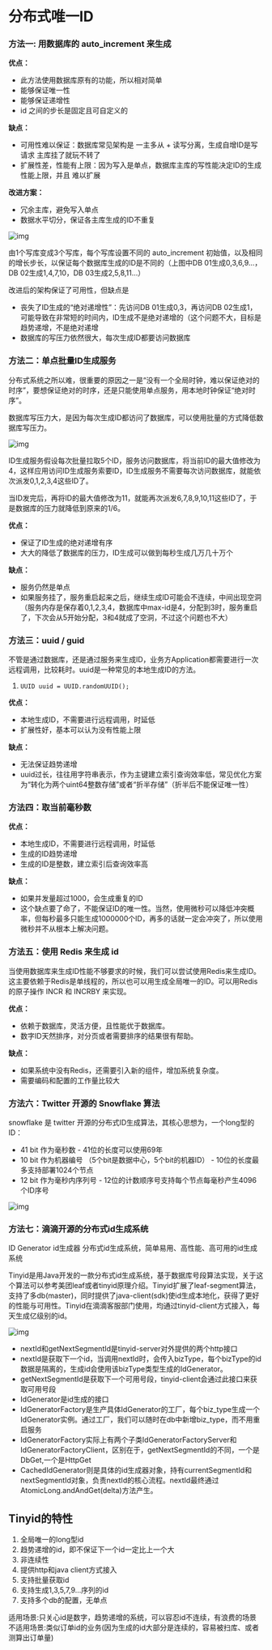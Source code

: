 # 分布式唯一ID

### 方法一: 用数据库的 auto_increment 来生成

**优点：**

- 此方法使用数据库原有的功能，所以相对简单
- 能够保证唯一性
- 能够保证递增性
- id 之间的步长是固定且可自定义的

**缺点：**

- 可用性难以保证：数据库常见架构是 一主多从 + 读写分离，生成自增ID是写请求 主库挂了就玩不转了
- 扩展性差，性能有上限：因为写入是单点，数据库主库的写性能决定ID的生成性能上限，并且 难以扩展

**改进方案：**

- 冗余主库，避免写入单点
- 数据水平切分，保证各主库生成的ID不重复

![img](分布式唯一ID.assets/L3Byb3h5L2h0dHBzL2ltZzIwMjAuY25ibG9ncy5jb20vYmxvZy8xMDE4ODEzLzIwMjEwNy8xMDE4ODEzLTIwMjEwNzI4MjAxMjA1NzY4LTE5OTM3NTIxOTkucG5n-1649156839038.jpg)

由1个写库变成3个写库，每个写库设置不同的 auto_increment 初始值，以及相同的增长步长，以保证每个数据库生成的ID是不同的（上图中DB 01生成0,3,6,9…，DB 02生成1,4,7,10，DB 03生成2,5,8,11…）

改进后的架构保证了可用性，但缺点是

- 丧失了ID生成的“绝对递增性”：先访问DB 01生成0,3，再访问DB 02生成1，可能导致在非常短的时间内，ID生成不是绝对递增的（这个问题不大，目标是趋势递增，不是绝对递增
- 数据库的写压力依然很大，每次生成ID都要访问数据库

### 方法二：单点批量ID生成服务

分布式系统之所以难，很重要的原因之一是“没有一个全局时钟，难以保证绝对的时序”，要想保证绝对的时序，还是只能使用单点服务，用本地时钟保证“绝对时序”。

数据库写压力大，是因为每次生成ID都访问了数据库，可以使用批量的方式降低数据库写压力。

![img](分布式唯一ID.assets/L3Byb3h5L2h0dHBzL2ltZzIwMjAuY25ibG9ncy5jb20vYmxvZy8xMDE4ODEzLzIwMjEwNy8xMDE4ODEzLTIwMjEwNzI4MjAyNzA5MTEwLTM0NTE0MjM2My5wbmc=.jpg)

ID生成服务假设每次批量拉取5个ID，服务访问数据库，将当前ID的最大值修改为4，这样应用访问ID生成服务索要ID，ID生成服务不需要每次访问数据库，就能依次派发0,1,2,3,4这些ID了。

当ID发完后，再将ID的最大值修改为11，就能再次派发6,7,8,9,10,11这些ID了，于是数据库的压力就降低到原来的1/6。

**优点：**

- 保证了ID生成的绝对递增有序
- 大大的降低了数据库的压力，ID生成可以做到每秒生成几万几十万个

**缺点：**

- 服务仍然是单点
- 如果服务挂了，服务重启起来之后，继续生成ID可能会不连续，中间出现空洞（服务内存是保存着0,1,2,3,4，数据库中max-id是4，分配到3时，服务重启了，下次会从5开始分配，3和4就成了空洞，不过这个问题也不大）

### 方法三：uuid / guid

不管是通过数据库，还是通过服务来生成ID，业务方Application都需要进行一次远程调用，比较耗时。uuid是一种常见的本地生成ID的方法。

1. `UUID uuid = UUID.randomUUID();`

**优点：**

- 本地生成ID，不需要进行远程调用，时延低
- 扩展性好，基本可以认为没有性能上限

**缺点：**

- 无法保证趋势递增
- uuid过长，往往用字符串表示，作为主键建立索引查询效率低，常见优化方案为“转化为两个uint64整数存储”或者“折半存储”（折半后不能保证唯一性）

### 方法四：取当前毫秒数

**优点：**

- 本地生成ID，不需要进行远程调用，时延低
- 生成的ID趋势递增
- 生成的ID是整数，建立索引后查询效率高

**缺点：**

- 如果并发量超过1000，会生成重复的ID
- 这个缺点要了命了，不能保证ID的唯一性。当然，使用微秒可以降低冲突概率，但每秒最多只能生成1000000个ID，再多的话就一定会冲突了，所以使用微秒并不从根本上解决问题。

### 方法五：使用 Redis 来生成 id

当使用数据库来生成ID性能不够要求的时候，我们可以尝试使用Redis来生成ID。这主要依赖于Redis是单线程的，所以也可以用生成全局唯一的ID。可以用Redis的原子操作 INCR 和 INCRBY 来实现。

**优点：**

- 依赖于数据库，灵活方便，且性能优于数据库。
- 数字ID天然排序，对分页或者需要排序的结果很有帮助。

**缺点：**

- 如果系统中没有Redis，还需要引入新的组件，增加系统复杂度。
- 需要编码和配置的工作量比较大

### 方法六：Twitter 开源的 Snowflake 算法

snowflake 是 twitter 开源的分布式ID生成算法，其核心思想为，一个long型的ID：

- 41 bit 作为毫秒数 - 41位的长度可以使用69年
- 10 bit 作为机器编号 （5个bit是数据中心，5个bit的机器ID） - 10位的长度最多支持部署1024个节点
- 12 bit 作为毫秒内序列号 - 12位的计数顺序号支持每个节点每毫秒产生4096个ID序号

![img](分布式唯一ID.assets/L3Byb3h5L2h0dHBzL2ltZzIwMjAuY25ibG9ncy5jb20vYmxvZy8xMDE4ODEzLzIwMjEwNy8xMDE4ODEzLTIwMjEwNzI4MjAzNDU4MzY4LTQ3NjY2NzYwMC5wbmc=.jpg)

### 方法七：滴滴开源的分布式id生成系统

ID Generator id生成器 分布式id生成系统，简单易用、高性能、高可用的id生成系统

Tinyid是用Java开发的一款分布式id生成系统，基于数据库号段算法实现，关于这个算法可以参考美团leaf或者tinyid原理介绍。Tinyid扩展了leaf-segment算法，支持了多db(master)，同时提供了java-client(sdk)使id生成本地化，获得了更好的性能与可用性。Tinyid在滴滴客服部门使用，均通过tinyid-client方式接入，每天生成亿级别的id。

![img](分布式唯一ID.assets/L3Byb3h5L2h0dHBzL2ltZzIwMjAuY25ibG9ncy5jb20vYmxvZy8xMDE4ODEzLzIwMjEwNy8xMDE4ODEzLTIwMjEwNzI5MTAxOTA2NzAwLTE4NjMzNjU0MjkucG5n.jpg)

- nextId和getNextSegmentId是tinyid-server对外提供的两个http接口
- nextId是获取下一个id，当调用nextId时，会传入bizType，每个bizType的id数据是隔离的，生成id会使用该bizType类型生成的IdGenerator。
- getNextSegmentId是获取下一个可用号段，tinyid-client会通过此接口来获取可用号段
- IdGenerator是id生成的接口
- IdGeneratorFactory是生产具体IdGenerator的工厂，每个biz_type生成一个IdGenerator实例。通过工厂，我们可以随时在db中新增biz_type，而不用重启服务
- IdGeneratorFactory实际上有两个子类IdGeneratorFactoryServer和IdGeneratorFactoryClient，区别在于，getNextSegmentId的不同，一个是DbGet,一个是HttpGet
- CachedIdGenerator则是具体的id生成器对象，持有currentSegmentId和nextSegmentId对象，负责nextId的核心流程。nextId最终通过AtomicLong.andAndGet(delta)方法产生。

## Tinyid的特性

1. 全局唯一的long型id
2. 趋势递增的id，即不保证下一个id一定比上一个大
3. 非连续性
4. 提供http和java client方式接入
5. 支持批量获取id
6. 支持生成1,3,5,7,9…序列的id
7. 支持多个db的配置，无单点

适用场景:只关心id是数字，趋势递增的系统，可以容忍id不连续，有浪费的场景 不适用场景:类似订单id的业务(因为生成的id大部分是连续的，容易被扫库、或者测算出订单量)